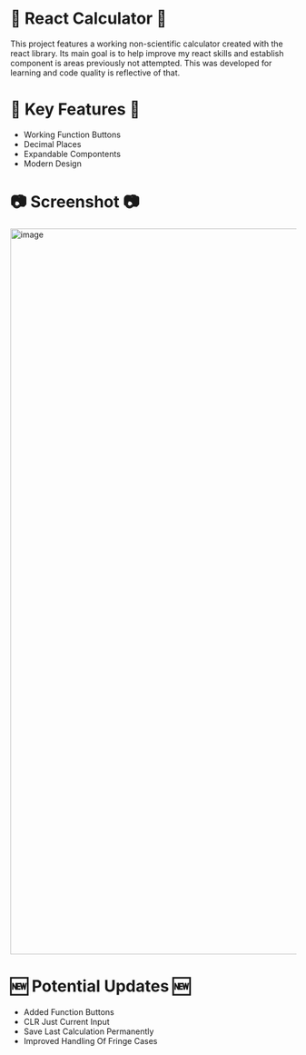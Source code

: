 # 🧮 React Calculator 🧮
This project features a working non-scientific calculator created with the react library. Its main goal is to help improve my react skills and establish component is areas previously not attempted. This was developed for learning and code quality is reflective of that. 
# 🚩 Key Features 🚩 
* Working Function Buttons
* Decimal Places
* Expandable Compontents
* Modern Design
# 📷 Screenshot 📷 
<img width="1278" alt="image" src="https://user-images.githubusercontent.com/64540871/173045687-c9497d3b-0924-4737-a9b9-6fde535105be.png">

# 🆕 Potential Updates 🆕
* Added Function Buttons
* CLR Just Current Input
* Save Last Calculation Permanently
* Improved Handling Of Fringe Cases
